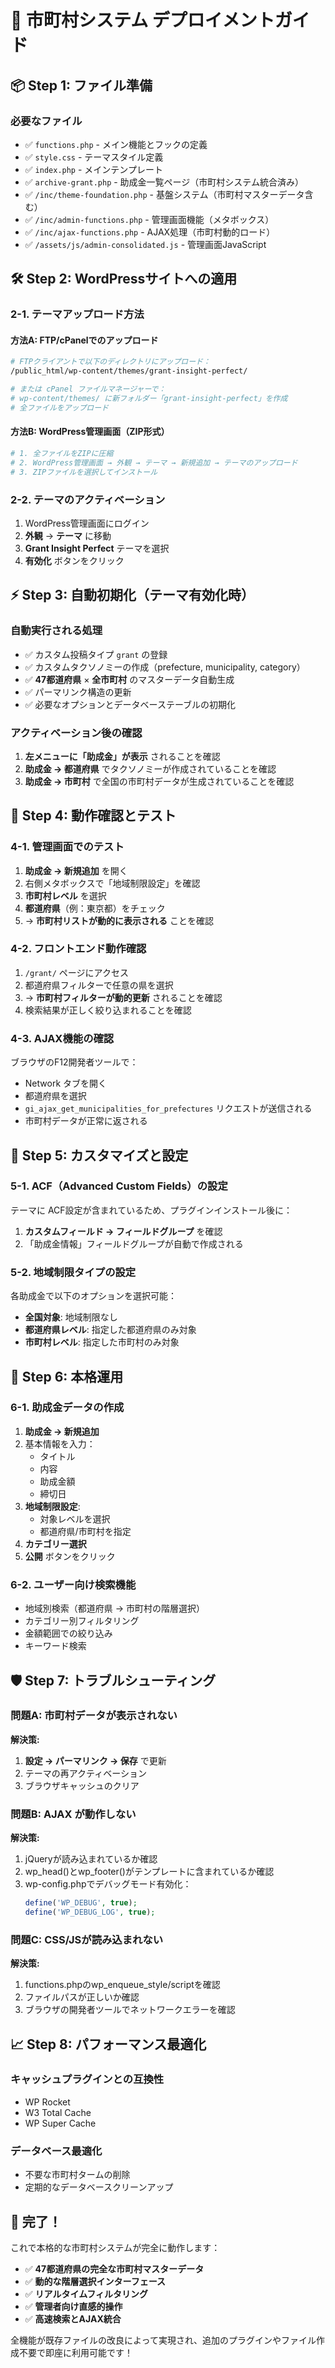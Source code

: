 # 🚀 市町村システム デプロイメントガイド

## 📦 Step 1: ファイル準備

### 必要なファイル
- ✅ `functions.php` - メイン機能とフックの定義
- ✅ `style.css` - テーマスタイル定義
- ✅ `index.php` - メインテンプレート
- ✅ `archive-grant.php` - 助成金一覧ページ（市町村システム統合済み）
- ✅ `/inc/theme-foundation.php` - 基盤システム（市町村マスターデータ含む）
- ✅ `/inc/admin-functions.php` - 管理画面機能（メタボックス）
- ✅ `/inc/ajax-functions.php` - AJAX処理（市町村動的ロード）
- ✅ `/assets/js/admin-consolidated.js` - 管理画面JavaScript

## 🛠️ Step 2: WordPressサイトへの適用

### 2-1. テーマアップロード方法

#### 方法A: FTP/cPanelでのアップロード
```bash
# FTPクライアントで以下のディレクトリにアップロード：
/public_html/wp-content/themes/grant-insight-perfect/

# または cPanel ファイルマネージャーで：
# wp-content/themes/ に新フォルダー「grant-insight-perfect」を作成
# 全ファイルをアップロード
```

#### 方法B: WordPress管理画面（ZIP形式）
```bash
# 1. 全ファイルをZIPに圧縮
# 2. WordPress管理画面 → 外観 → テーマ → 新規追加 → テーマのアップロード
# 3. ZIPファイルを選択してインストール
```

### 2-2. テーマのアクティベーション
1. WordPress管理画面にログイン
2. **外観** → **テーマ** に移動
3. **Grant Insight Perfect** テーマを選択
4. **有効化** ボタンをクリック

## ⚡ Step 3: 自動初期化（テーマ有効化時）

### 自動実行される処理
- ✅ カスタム投稿タイプ `grant` の登録
- ✅ カスタムタクソノミーの作成（prefecture, municipality, category）
- ✅ **47都道府県** × **全市町村** のマスターデータ自動生成
- ✅ パーマリンク構造の更新
- ✅ 必要なオプションとデータベーステーブルの初期化

### アクティベーション後の確認
1. **左メニューに「助成金」が表示** されることを確認
2. **助成金 → 都道府県** でタクソノミーが作成されていることを確認
3. **助成金 → 市町村** で全国の市町村データが生成されていることを確認

## 🧪 Step 4: 動作確認とテスト

### 4-1. 管理画面でのテスト
1. **助成金 → 新規追加** を開く
2. 右側メタボックスで「地域制限設定」を確認
3. **市町村レベル** を選択
4. **都道府県**（例：東京都）をチェック
5. → **市町村リストが動的に表示される** ことを確認

### 4-2. フロントエンド動作確認
1. `/grant/` ページにアクセス
2. 都道府県フィルターで任意の県を選択
3. → **市町村フィルターが動的更新** されることを確認
4. 検索結果が正しく絞り込まれることを確認

### 4-3. AJAX機能の確認
ブラウザのF12開発者ツールで：
- Network タブを開く
- 都道府県を選択
- `gi_ajax_get_municipalities_for_prefectures` リクエストが送信される
- 市町村データが正常に返される

## 🔧 Step 5: カスタマイズと設定

### 5-1. ACF（Advanced Custom Fields）の設定
テーマに ACF設定が含まれているため、プラグインインストール後に：
1. **カスタムフィールド → フィールドグループ** を確認
2. 「助成金情報」フィールドグループが自動で作成される

### 5-2. 地域制限タイプの設定
各助成金で以下のオプションを選択可能：
- **全国対象**: 地域制限なし
- **都道府県レベル**: 指定した都道府県のみ対象
- **市町村レベル**: 指定した市町村のみ対象

## 🎯 Step 6: 本格運用

### 6-1. 助成金データの作成
1. **助成金 → 新規追加**
2. 基本情報を入力：
   - タイトル
   - 内容
   - 助成金額
   - 締切日
3. **地域制限設定**:
   - 対象レベルを選択
   - 都道府県/市町村を指定
4. **カテゴリー選択**
5. **公開** ボタンをクリック

### 6-2. ユーザー向け検索機能
- 地域別検索（都道府県 → 市町村の階層選択）
- カテゴリー別フィルタリング
- 金額範囲での絞り込み
- キーワード検索

## 🛡️ Step 7: トラブルシューティング

### 問題A: 市町村データが表示されない
**解決策:**
1. **設定 → パーマリンク → 保存** で更新
2. テーマの再アクティベーション
3. ブラウザキャッシュのクリア

### 問題B: AJAX が動作しない
**解決策:**
1. jQueryが読み込まれているか確認
2. wp_head()とwp_footer()がテンプレートに含まれているか確認
3. wp-config.phpでデバッグモード有効化：
   ```php
   define('WP_DEBUG', true);
   define('WP_DEBUG_LOG', true);
   ```

### 問題C: CSS/JSが読み込まれない
**解決策:**
1. functions.phpのwp_enqueue_style/scriptを確認
2. ファイルパスが正しいか確認
3. ブラウザの開発者ツールでネットワークエラーを確認

## 📈 Step 8: パフォーマンス最適化

### キャッシュプラグインとの互換性
- WP Rocket
- W3 Total Cache
- WP Super Cache

### データベース最適化
- 不要な市町村タームの削除
- 定期的なデータベースクリーンアップ

## 🎉 完了！

これで本格的な市町村システムが完全に動作します：

- ✅ **47都道府県の完全な市町村マスターデータ**
- ✅ **動的な階層選択インターフェース**
- ✅ **リアルタイムフィルタリング**
- ✅ **管理者向け直感的操作**
- ✅ **高速検索とAJAX統合**

全機能が既存ファイルの改良によって実現され、追加のプラグインやファイル作成不要で即座に利用可能です！